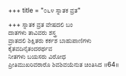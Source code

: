 +++
title = "೦೬೪ ಸ್ನಾತಕ ವ್ರತ"

+++
ಸ್ನಾತಕ ವ್ರತ ವೇಷದಲಿ ಬಂ  
ದಾತಗಳು ತಾವಿವರು ಶಸ್ತ್ರ  
ವ್ರಾತದಲಿ ಶಿಕ್ಷಿತರು ಕರ್ಕಶ ಬಾಹುಪಾಣಿಗಳು  
ಕೈತವದಿನೈತಂದರರ್ಥವ  
ನೀತಗಳು ಬಯಸರು ವಿರೋಧ  
ಪ್ರೀತಿಮುಖರಿವರಾರೊ ಶಿವಶಿವಯೆನುತ ಚಿಂತಿಸಿದ     ॥64॥